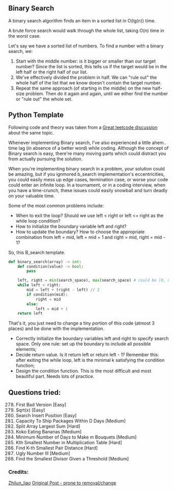 ## Binary Search

A binary search algorithm finds an item in a sorted list in  O(lg(n)) time.

A brute force search would walk through the whole list, taking O(n) time in the worst case.

Let's say we have a sorted list of numbers. To find a number with a binary search, we:

1. Start with the middle number: is it bigger or smaller than our target number? Since the list is sorted, this tells us if the target would be in the left half or the right half of our list.
2. We've effectively divided the problem in half. We can "rule out" the whole half of the list that we know doesn't contain the target number.
3. Repeat the same approach (of starting in the middle) on the new half-size problem. Then do it again and again, until we either find the number or "rule out" the whole set.

## Python Template
Following code and theory was taken from a [Great leetcode discussion](https://leetcode.com/discuss/general-discussion/786126/python-powerful-ultimate-binary-search-template-solved-many-problems) about the same topic. 

Whenever implementing Binary search, I've also experienced a little ahem.. time lag (in absence of a better word) while coding. Although the concept of Binary search is easy, there're many moving parts which could distract you from actually pursuing the solution. 

When you're implementing binary search in a problem, your solution could be amazing, but if you ignmored b_search implementation's eccentricities, you could easily mess up edge cases, termination case, or worse your code could enter an infinite loop. In a tournament, or in a coding interview, when you have a time-crunch, these issues could easily snowball and turn deadly on your valuable time. 

Some of the most common problems include:

- When to exit the loop? Should we use left < right or left <= right as the while loop condition?
- How to initialize the boundary variable left and right?
- How to update the boundary? How to choose the appropriate combination from left = mid, left = mid + 1 and right = mid, right = mid - 1?

So, this B_search template. 

```python
def binary_search(array) -> int:
    def condition(value) -> bool:
        pass

    left, right = min(search_space), max(search_space) # could be [0, n], [1, n] etc. Depends on problem
    while left < right:
        mid = left + (right - left) // 2
        if condition(mid):
            right = mid
        else:
            left = mid + 1
    return left

```

That's it, you just need to change a tiny portion of this code (atmost 3 places) and be done with the implementation. 

- Correctly initialize the boundary variables left and right to specify search space. Only one rule: set up the boundary to include all possible elements;
- Decide return value. Is it return left or return left - 1? Remember this: after exiting the while loop, left is the minimal k​ satisfying the condition function;
- Design the condition function. This is the most difficult and most beautiful part. Needs lots of practice.  


## Questions tried:
278. First Bad Version [Easy]
69. Sqrt(x) [Easy]
35. Search Insert Position [Easy]
1011. Capacity To Ship Packages Within D Days [Medium]
410. Split Array Largest Sum [Hard]
875. Koko Eating Bananas [Medium]
1482. Minimum Number of Days to Make m Bouquets [Medium]
668. Kth Smallest Number in Multiplication Table [Hard]
719. Find K-th Smallest Pair Distance [Hard]
1201. Ugly Number III [Medium]
1283. Find the Smallest Divisor Given a Threshold [Medium]

### Credits:
[Zhilun_liao](https://leetcode.com/zhijun_liao/)
[Original Post - prone to removal/change](https://leetcode.com/discuss/general-discussion/786126/python-powerful-ultimate-binary-search-template-solved-many-problems)